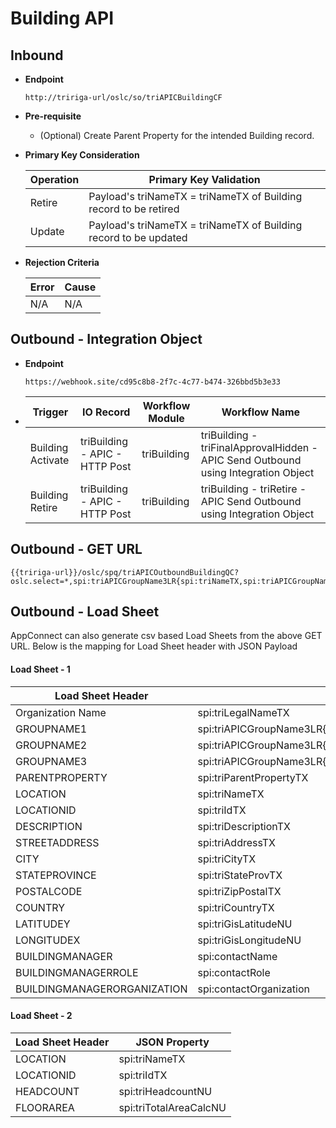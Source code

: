 # Building API


## Inbound

- **Endpoint**
  ```
  http://tririga-url/oslc/so/triAPICBuildingCF
  ```

- **Pre-requisite**
  
  - (Optional) Create Parent Property for the intended Building record.

- **Primary Key Consideration**

  Operation | Primary Key Validation
  ---|---
  Retire | Payload's triNameTX = triNameTX of Building record to be retired
  Update | Payload's triNameTX = triNameTX of Building record to be updated
  
- **Rejection Criteria**

  Error | Cause
  ---|---
  N/A | N/A

## Outbound - Integration Object

- **Endpoint**
  ```
  https://webhook.site/cd95c8b8-2f7c-4c77-b474-326bbd5b3e33
  ```
  
- Trigger | IO Record | Workflow Module | Workflow Name 
  ---|---|---|---
  Building Activate | triBuilding - APIC - HTTP Post | triBuilding | triBuilding - triFinalApprovalHidden - APIC Send Outbound using Integration Object 
  Building Retire | triBuilding - APIC - HTTP Post | triBuilding | triBuilding - triRetire - APIC Send Outbound using Integration Object 
  
  
## Outbound - GET URL

```
{{tririga-url}}/oslc/spq/triAPICOutboundBuildingQC?oslc.select=*,spi:triAPICGroupName3LR{spi:triNameTX,spi:triAPICGroupName2LR{spi:triNameTX,spi:triAPICGroupName1LR{spi:triNameTX}}}&oslc.paging=true&oslc.page=1&oslc.pageSize=2
```

## Outbound - Load Sheet

AppConnect can also generate csv based Load Sheets from the above GET URL. Below is the mapping for Load Sheet header with JSON Payload


#### Load Sheet - 1

Load Sheet Header | JSON Property
---|---
Organization Name | spi:triLegalNameTX
GROUPNAME1 | spi:triAPICGroupName3LR{spi:triNameTX,spi:triAPICGroupName2LR{spi:triNameTX,spi:triAPICGroupName1LR{spi:triNameTX}}}
GROUPNAME2 | spi:triAPICGroupName3LR{spi:triNameTX,spi:triAPICGroupName2LR{spi:triNameTX}}
GROUPNAME3 | spi:triAPICGroupName3LR{spi:triNameTX}
PARENTPROPERTY | spi:triParentPropertyTX
LOCATION | spi:triNameTX
LOCATIONID | spi:triIdTX
DESCRIPTION | spi:triDescriptionTX
STREETADDRESS | spi:triAddressTX
CITY	| spi:triCityTX
STATEPROVINCE	| spi:triStateProvTX
POSTALCODE	 | spi:triZipPostalTX
COUNTRY	| spi:triCountryTX
LATITUDEY	| spi:triGisLatitudeNU
LONGITUDEX	| spi:triGisLongitudeNU
BUILDINGMANAGER	| spi:contactName
BUILDINGMANAGERROLE	| spi:contactRole
BUILDINGMANAGERORGANIZATION	| spi:contactOrganization

#### Load Sheet - 2

Load Sheet Header | JSON Property
---|---
LOCATION | spi:triNameTX
LOCATIONID | spi:triIdTX
HEADCOUNT	| spi:triHeadcountNU
FLOORAREA | spi:triTotalAreaCalcNU

									
